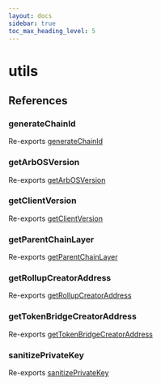 ```yaml
---
layout: docs
sidebar: true
toc_max_heading_level: 5
---
```


# utils

## References

### generateChainId

Re-exports [generateChainId](utils/generateChainId.md#generatechainid)

### getArbOSVersion

Re-exports [getArbOSVersion](utils/getArbOSVersion.md#getarbosversion)

### getClientVersion

Re-exports [getClientVersion](utils/getClientVersion.md#getclientversion)

### getParentChainLayer

Re-exports [getParentChainLayer](utils/getParentChainLayer.md#getparentchainlayer)

### getRollupCreatorAddress

Re-exports [getRollupCreatorAddress](utils/getters.md#getrollupcreatoraddress)

### getTokenBridgeCreatorAddress

Re-exports [getTokenBridgeCreatorAddress](utils/getters.md#gettokenbridgecreatoraddress)

### sanitizePrivateKey

Re-exports [sanitizePrivateKey](utils/sanitizePrivateKey.md#sanitizeprivatekey)
